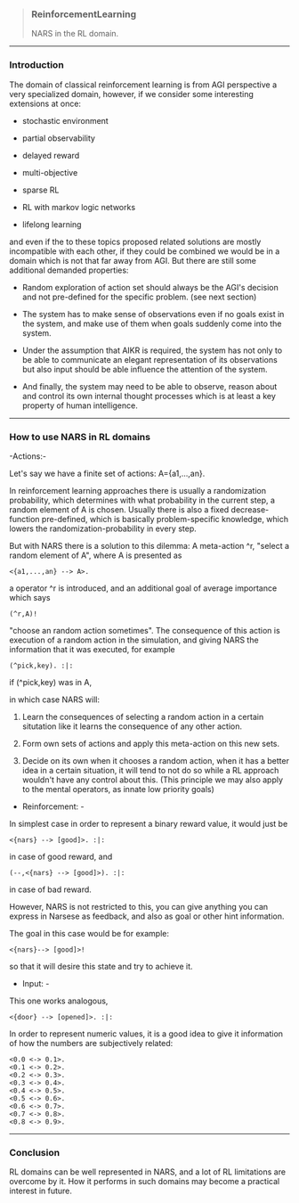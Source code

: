 > ### ReinforcementLearning  
> NARS in the RL domain.

***

### Introduction

The domain of classical reinforcement learning is from AGI perspective a very specialized domain, however, if we consider some interesting extensions at once:

- stochastic environment

- partial observability

- delayed reward

- multi-objective

- sparse RL

- RL with markov logic networks

- lifelong learning

and even if the to these topics proposed related solutions are mostly incompatible with each other, if they could be combined we would be in a domain which is not that far away from AGI. But there are still some additional demanded properties:

- Random exploration of action set should always be the AGI's decision and not pre-defined for the specific problem. (see next section)

- The system has to make sense of observations even if no goals exist in the system, and make use of them when goals suddenly come into the system.

- Under the assumption that AIKR is required, the system has not only to be able to communicate an elegant representation of its observations but also input should be able influence the attention of the system.

- And finally, the system may need to be able to observe, reason about and control its own internal thought processes which is at least a key property of human intelligence.

***

### How to use NARS in RL domains

-Actions:-

Let's say we have a finite set of actions: A={a1,...,an}.

In reinforcement learning approaches there is usually a randomization probability, which determines with what probability in the current step, a random element of A is chosen. Usually there is also a fixed decrease-function pre-defined, which is basically problem-specific knowledge, which lowers the randomization-probability in every step.

But with NARS there is a solution to this dilemma: A meta-action ^r, "select a random element of A", where A is presented as

`<{a1,...,an} --> A>.`

a operator ^r is introduced, and an additional goal of average importance which says

`(^r,A)!`

"choose an random action sometimes". The consequence of this action is execution of a random action in the simulation, and giving NARS the information that it was executed, for example

`(^pick,key). :|:`

if (^pick,key) was in A,

in which case NARS will:

1. Learn the consequences of selecting a random action in a certain situtation like it learns the consequence of any other action.

2. Form own sets of actions and apply this meta-action on this new sets.

3. Decide on its own when it chooses a random action, when it has a better idea in a certain situation, it will tend to not do so while a RL approach wouldn't have any control about this. (This principle we may also apply to the mental operators, as innate low priority goals)

- Reinforcement: -

In simplest case in order to represent a binary reward value, it would just be

`<{nars} --> [good]>. :|: `

in case of good reward, and

`(--,<{nars} --> [good]>). :|:`

in case of bad reward.

However, NARS is not restricted to this, you can give anything you can express in Narsese as feedback, and also as goal or other hint information.

The goal in this case would be for example:

`<{nars}--> [good]>!`

so that it will desire this state and try to achieve it.

- Input: -

This one works analogous,

`<{door} --> [opened]>. :|: `

In order to represent numeric values, it is a good idea to give it information of how the numbers are subjectively related:

```
<0.0 <-> 0.1>.
<0.1 <-> 0.2>.
<0.2 <-> 0.3>.
<0.3 <-> 0.4>.
<0.4 <-> 0.5>.
<0.5 <-> 0.6>.
<0.6 <-> 0.7>.
<0.7 <-> 0.8>.
<0.8 <-> 0.9>.
```

***

### Conclusion

RL domains can be well represented in NARS, and a lot of RL limitations are overcome by it. How it performs in such domains may become a practical interest in future.